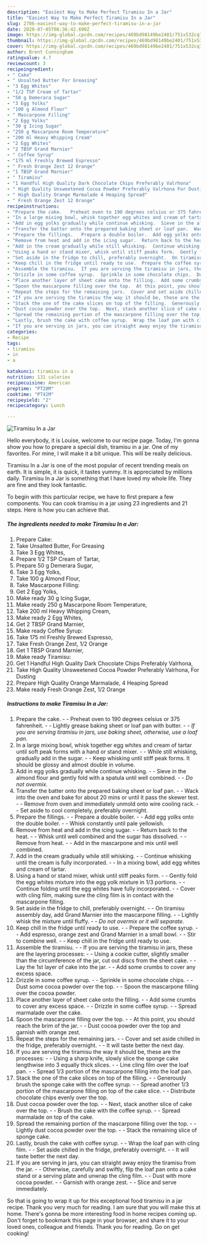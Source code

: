 ```yaml
---
description: "Easiest Way to Make Perfect Tiramisu In a Jar"
title: "Easiest Way to Make Perfect Tiramisu In a Jar"
slug: 2706-easiest-way-to-make-perfect-tiramisu-in-a-jar
date: 2020-07-05T06:36:42.690Z
image: https://img-global.cpcdn.com/recipes/469bd98149be2401/751x532cq70/tiramisu-in-a-jar-recipe-main-photo.jpg
thumbnail: https://img-global.cpcdn.com/recipes/469bd98149be2401/751x532cq70/tiramisu-in-a-jar-recipe-main-photo.jpg
cover: https://img-global.cpcdn.com/recipes/469bd98149be2401/751x532cq70/tiramisu-in-a-jar-recipe-main-photo.jpg
author: Brent Cunningham
ratingvalue: 4.7
reviewcount: 3
recipeingredient:
- " Cake"
- " Unsalted Butter For Greasing"
- "3 Egg Whites"
- "1/2 TSP Cream of Tartar"
- "50 g Demerara Sugar"
- "3 Egg Yolks"
- "100 g Almond Flour"
- " Mascarpone Filling"
- "2 Egg Yolks"
- "30 g Icing Sugar"
- "250 g Mascarpone Room Temperature"
- "200 ml Heavy Whipping Cream"
- "2 Egg Whites"
- "2 TBSP Grand Marnier"
- " Coffee Syrup"
- "175 ml Freshly Brewed Espresso"
- " Fresh Orange Zest 12 Orange"
- "1 TBSP Grand Marnier"
- " Tiramisu"
- "1 Handful High Quality Dark Chocolate Chips Preferably Valrhona"
- " High Quality Unsweetened Cocoa Powder Preferably Valrhona For Dusting"
- " High Quality Orange Marmalade 4 Heaping Spread"
- " Fresh Orange Zest 12 Orange"
recipeinstructions:
- "Prepare the cake.   Preheat oven to 190 degrees celsius or 375 fahrenheit.  Lightly grease baking sheet or loaf pan with butter.  *If you are serving tiramisu in jars, use baking sheet, otherwise, use a loaf pan.*"
- "In a large mixing bowl, whisk together egg whites and cream of tartar until soft peak forms with a hand or stand mixer.  While still whisking, gradually add in the sugar.  Keep whisking until stiff peak forms. It should be glossy and almost double in volume."
- "Add in egg yolks gradually while continue whisking.  Sieve in the almond flour and gently fold with a spatula until well combined.  *Do not overmix.*"
- "Transfer the batter onto the prepared baking sheet or loaf pan.  Wack into the oven and bake for about 20 mins or until it pass the skewer test.  Remove from oven and immediately unmold onto wire cooling rack.  Set aside to cool completely, preferably overnight."
- "Prepare the fillings.   Prepare a double boiler.  Add egg yolks onto the double boiler.  Whisk constantly until pale yellowish."
- "Remove from heat and add in the icing sugar.  Return back to the heat.  Whisk until well combined and the sugar has dissolved.  Remove from heat.  Add in the mascarpone and mix until well combined."
- "Add in the cream gradually while still whisking.  Continue whisking until the cream is fully incorporated.  In a mixing bowl, add egg whites and cream of tartar."
- "Using a hand or stand mixer, whisk until stiff peaks form.  Gently fold the egg whites mixture into the egg yolk mixture in 1/3 portions.  Continue folding until the egg whites have fully incorporated.  Cover with cling film, making sure the cling film is in contact with the mascarpone filling."
- "Set aside in the fridge to chill, preferably overnight.  On tiramisu assembly day, add Grand Marnier into the mascarpone filling.  Lightly whisk the mixture until fluffy.  *Do not overmix or it will separate.*"
- "Keep chill in the fridge until ready to use.  Prepare the coffee syrup.  Add espresso, orange zest and Grand Marnier in a small bowl.  Stir to combine well.  Keep chill in the fridge until ready to use."
- "Assemble the tiramisu.  If you are serving the tiramisu in jars, these are the layering processes:  Using a cookie cutter, slightly smaller than the circumference of the jar, cut out discs from the sheet cake.  Lay the 1st layer of cake into the jar.  Add some crumbs to cover any excess space."
- "Drizzle in some coffee syrup.  Sprinkle in some chocolate chips.  Dust some cocoa powder over the top.  Spoon the mascarpone filling over the cocoa powder."
- "Place another layer of sheet cake onto the filling.  Add some crumbs to cover any excess space.  Drizzle in some coffee syrup.  Spread marmalade over the cake."
- "Spoon the mascarpone filling over the top.  At this point, you should reach the brim of the jar.  Dust cocoa powder over the top and garnish with orange zest."
- "Repeat the steps for the remaining jars.  Cover and set aside chilled in the fridge, preferably overnight.  It will taste better the next day."
- "If you are serving the tiramisu the way it should be, these are the processes:  Using a sharp knife, slowly slice the sponge cake lengthwise into 3 equally thick slices.  Line cling film over the loaf pan.  Spread 1/3 portion of the mascarpone filling into the loaf pan."
- "Stack the one of the cake slices on top of the filling.  Generously brush the sponge cake with the coffee syrup.  Spread another 1/3 portion of the mascarpone filling on top of the cake slice.  Distribute chocolate chips evenly over the top."
- "Dust cocoa powder over the top.  Next, stack another slice of cake over the top.  Brush the cake with the coffee syrup.  Spread marmalade on top of the cake."
- "Spread the remaining portion of the mascarpone filling over the top.  Lightly dust cocoa powder over the top.  Stack the remaining slice of sponge cake."
- "Lastly, brush the cake with coffee syrup.  Wrap the loaf pan with cling film.  Set aside chilled in the fridge, preferably overnight.  It will taste better the next day."
- "If you are serving in jars, you can straight away enjoy the tiramisu from the jar.  Otherwise, carefully and swiftly, flip the loaf pan onto a cake stand or a serving plate and unwrap the cling film.  Dust with more cocoa powder.  Garnish with orange zest.  Slice and serve immediately."
categories:
- Recipe
tags:
- tiramisu
- in
- a

katakunci: tiramisu in a 
nutrition: 131 calories
recipecuisine: American
preptime: "PT28M"
cooktime: "PT42M"
recipeyield: "2"
recipecategory: Lunch

---
```



![Tiramisu In a Jar](https://img-global.cpcdn.com/recipes/469bd98149be2401/751x532cq70/tiramisu-in-a-jar-recipe-main-photo.jpg)

Hello everybody, it is Louise, welcome to our recipe page. Today, I'm gonna show you how to prepare a special dish, tiramisu in a jar. One of my favorites. For mine, I will make it a bit unique. This will be really delicious.

Tiramisu In a Jar is one of the most popular of recent trending meals on earth. It is simple, it is quick, it tastes yummy. It is appreciated by millions daily. Tiramisu In a Jar is something that I have loved my whole life. They are fine and they look fantastic.




To begin with this particular recipe, we have to first prepare a few components. You can cook tiramisu in a jar using 23 ingredients and 21 steps. Here is how you can achieve that.

<!--inarticleads1-->

##### The ingredients needed to make Tiramisu In a Jar:

1. Prepare  Cake:
1. Take  Unsalted Butter, For Greasing
1. Take 3 Egg Whites,
1. Prepare 1/2 TSP Cream of Tartar,
1. Prepare 50 g Demerara Sugar,
1. Take 3 Egg Yolks,
1. Take 100 g Almond Flour,
1. Take  Mascarpone Filling:
1. Get 2 Egg Yolks,
1. Make ready 30 g Icing Sugar,
1. Make ready 250 g Mascarpone Room Temperature,
1. Take 200 ml Heavy Whipping Cream,
1. Make ready 2 Egg Whites,
1. Get 2 TBSP Grand Marnier,
1. Make ready  Coffee Syrup:
1. Take 175 ml Freshly Brewed Espresso,
1. Take  Fresh Orange Zest, 1/2 Orange
1. Get 1 TBSP Grand Marnier,
1. Make ready  Tiramisu:
1. Get 1 Handful High Quality Dark Chocolate Chips Preferably Valrhona,
1. Take  High Quality Unsweetened Cocoa Powder Preferably Valrhona, For Dusting
1. Prepare  High Quality Orange Marmalade, 4 Heaping Spread
1. Make ready  Fresh Orange Zest, 1/2 Orange




<!--inarticleads2-->

##### Instructions to make Tiramisu In a Jar:

1. Prepare the cake.  -  - Preheat oven to 190 degrees celsius or 375 fahrenheit. -  - Lightly grease baking sheet or loaf pan with butter. -  - *If you are serving tiramisu in jars, use baking sheet, otherwise, use a loaf pan.*
1. In a large mixing bowl, whisk together egg whites and cream of tartar until soft peak forms with a hand or stand mixer. -  - While still whisking, gradually add in the sugar. -  - Keep whisking until stiff peak forms. It should be glossy and almost double in volume.
1. Add in egg yolks gradually while continue whisking. -  - Sieve in the almond flour and gently fold with a spatula until well combined. -  - *Do not overmix.*
1. Transfer the batter onto the prepared baking sheet or loaf pan. -  - Wack into the oven and bake for about 20 mins or until it pass the skewer test. -  - Remove from oven and immediately unmold onto wire cooling rack. -  - Set aside to cool completely, preferably overnight.
1. Prepare the fillings.  -  - Prepare a double boiler. -  - Add egg yolks onto the double boiler. -  - Whisk constantly until pale yellowish.
1. Remove from heat and add in the icing sugar. -  - Return back to the heat. -  - Whisk until well combined and the sugar has dissolved. -  - Remove from heat. -  - Add in the mascarpone and mix until well combined.
1. Add in the cream gradually while still whisking. -  - Continue whisking until the cream is fully incorporated. -  - In a mixing bowl, add egg whites and cream of tartar.
1. Using a hand or stand mixer, whisk until stiff peaks form. -  - Gently fold the egg whites mixture into the egg yolk mixture in 1/3 portions. -  - Continue folding until the egg whites have fully incorporated. -  - Cover with cling film, making sure the cling film is in contact with the mascarpone filling.
1. Set aside in the fridge to chill, preferably overnight. -  - On tiramisu assembly day, add Grand Marnier into the mascarpone filling. -  - Lightly whisk the mixture until fluffy. -  - *Do not overmix or it will separate.*
1. Keep chill in the fridge until ready to use. -  - Prepare the coffee syrup. -  - Add espresso, orange zest and Grand Marnier in a small bowl. -  - Stir to combine well. -  - Keep chill in the fridge until ready to use.
1. Assemble the tiramisu. -  - If you are serving the tiramisu in jars, these are the layering processes: -  - Using a cookie cutter, slightly smaller than the circumference of the jar, cut out discs from the sheet cake. -  - Lay the 1st layer of cake into the jar. -  - Add some crumbs to cover any excess space.
1. Drizzle in some coffee syrup. -  - Sprinkle in some chocolate chips. -  - Dust some cocoa powder over the top. -  - Spoon the mascarpone filling over the cocoa powder.
1. Place another layer of sheet cake onto the filling. -  - Add some crumbs to cover any excess space. -  - Drizzle in some coffee syrup. -  - Spread marmalade over the cake.
1. Spoon the mascarpone filling over the top. -  - At this point, you should reach the brim of the jar. -  - Dust cocoa powder over the top and garnish with orange zest.
1. Repeat the steps for the remaining jars. -  - Cover and set aside chilled in the fridge, preferably overnight. -  - It will taste better the next day.
1. If you are serving the tiramisu the way it should be, these are the processes: -  - Using a sharp knife, slowly slice the sponge cake lengthwise into 3 equally thick slices. -  - Line cling film over the loaf pan. -  - Spread 1/3 portion of the mascarpone filling into the loaf pan.
1. Stack the one of the cake slices on top of the filling. -  - Generously brush the sponge cake with the coffee syrup. -  - Spread another 1/3 portion of the mascarpone filling on top of the cake slice. -  - Distribute chocolate chips evenly over the top.
1. Dust cocoa powder over the top. -  - Next, stack another slice of cake over the top. -  - Brush the cake with the coffee syrup. -  - Spread marmalade on top of the cake.
1. Spread the remaining portion of the mascarpone filling over the top. -  - Lightly dust cocoa powder over the top. -  - Stack the remaining slice of sponge cake.
1. Lastly, brush the cake with coffee syrup. -  - Wrap the loaf pan with cling film. -  - Set aside chilled in the fridge, preferably overnight. -  - It will taste better the next day.
1. If you are serving in jars, you can straight away enjoy the tiramisu from the jar. -  - Otherwise, carefully and swiftly, flip the loaf pan onto a cake stand or a serving plate and unwrap the cling film. -  - Dust with more cocoa powder. -  - Garnish with orange zest. -  - Slice and serve immediately.




So that is going to wrap it up for this exceptional food tiramisu in a jar recipe. Thank you very much for reading. I am sure that you will make this at home. There's gonna be more interesting food in home recipes coming up. Don't forget to bookmark this page in your browser, and share it to your loved ones, colleague and friends. Thank you for reading. Go on get cooking!
